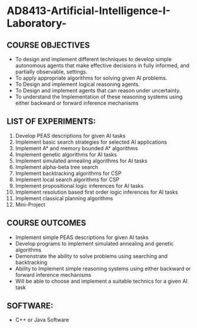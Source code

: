 # AD8413-Artificial-Intelligence-I-Laboratory-
## COURSE OBJECTIVES
  - To design and implement different techniques to develop simple autonomous agents that make 
effective decisions in fully informed, and partially observable, settings.
  - To apply appropriate algorithms for solving given AI problems.
  - To Design and implement logical reasoning agents.
  - To Design and implement agents that can reason under uncertainty.
  - To understand the Implementation of these reasoning systems using either backward or 
forward inference mechanisms
## LIST OF EXPERIMENTS:
1. Develop PEAS descriptions for given AI tasks
2. Implement basic search strategies for selected AI applications
3. Implement A* and memory bounded A* algorithms
4. Implement genetic algorithms for AI tasks
5. Implement simulated annealing algorithms for AI tasks
6. Implement alpha-beta tree search
7. Implement backtracking algorithms for CSP
8. Implement local search algorithms for CSP
9. Implement propositional logic inferences for AI tasks
10. Implement resolution based first order logic inferences for AI tasks
11. Implement classical planning algorithms
12. Mini-Project
## COURSE OUTCOMES
  - Implement simple PEAS descriptions for given AI tasks
  - Develop programs to implement simulated annealing and genetic algorithms
  - Demonstrate the ability to solve problems using searching and backtracking
  - Ability to Implement simple reasoning systems using either backward or forward inference 
mechanisms
  - Will be able to choose and implement a suitable technics for a given AI task
## SOFTWARE:
  - C++ or Java Software

